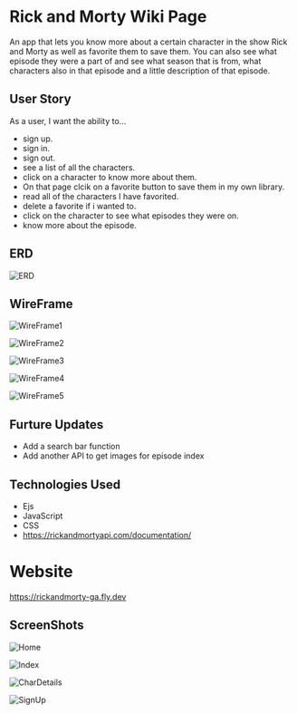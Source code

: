 # Rick and Morty Wiki Page

An app that lets you know more about a certain character in the show Rick and Morty as well as favorite them to save them. You can also see what episode they were a part of and see what season that is from, what characters also in that episode and a little description of that episode.

## User Story

As a user, I want the ability to... 
  - sign up.
  - sign in.  
  - sign out. 
  - see a list of all the characters. 
  - click on a character to know more about them.
  - On that page clcik on a favorite button to save them in my own library. 
  - read all of the characters I have favorited. 
  - delete a favorite if i wanted to. 
  - click on the character to see what episodes they were on. 
  - know more about the episode. 

## ERD

![ERD](public/ERD.PNG)

 ## WireFrame

![WireFrame1](public/WireFramep1.PNG)

![WireFrame2](public/WireFramep2.PNG)

![WireFrame3](public/WireFramep3.PNG)

![WireFrame4](public/WireFramep4.PNG)

![WireFrame5](public/WireFramep5.PNG)

## Furture Updates

- Add a search bar function
- Add another API to get images for episode index

## Technologies Used
- Ejs 
- JavaScript 
- CSS 
- https://rickandmortyapi.com/documentation/

# Website
https://rickandmorty-ga.fly.dev

## ScreenShots

![Home](public/FinishedOne.PNG)

![Index](public/FinishedTwo.PNG)

![CharDetails](public/FinishedFour.PNG)

![SignUp](public/FinishedFive.PNG)